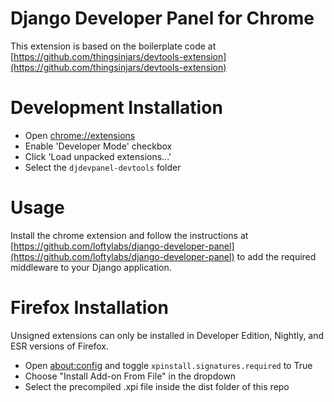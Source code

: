Django Developer Panel for Chrome
===

This extension is based on the boilerplate code at [https://github.com/thingsinjars/devtools-extension](https://github.com/thingsinjars/devtools-extension)

Development Installation
===

 * Open [chrome://extensions](chrome://extensions)
 * Enable 'Developer Mode' checkbox
 * Click 'Load unpacked extensions...'
 * Select the `djdevpanel-devtools` folder

Usage
===

Install the chrome extension and follow the instructions at [https://github.com/loftylabs/django-developer-panel](https://github.com/loftylabs/django-developer-panel) to add the required middleware to your Django application.

Firefox Installation
===

Unsigned extensions can only be installed in Developer Edition, Nightly, and ESR versions of Firefox.

*  Open [about:config](about:config) and toggle `xpinstall.signatures.required` to True
*  Choose "Install Add-on From File" in the dropdown
*  Select the precompiled .xpi file inside the dist folder of this repo
